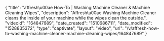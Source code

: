 {
    "title": "affresh\u00ae How-To | Washing Machine Cleaner & Machine Cleaning Wipes",
    "description": "Affresh\u00ae Washing Machine Cleaner cleans the inside of your machine while the wipes clean the outside.",
    "videoid": "164847689",
    "date_created": "1510686711",
    "date_modified": "1528835372",
    "type": "captivate",
    "layout": "video",
    "url": "\/v\/affresh-how-to-washing-machine-cleaner-machine-cleaning-wipes\/164847689"
}